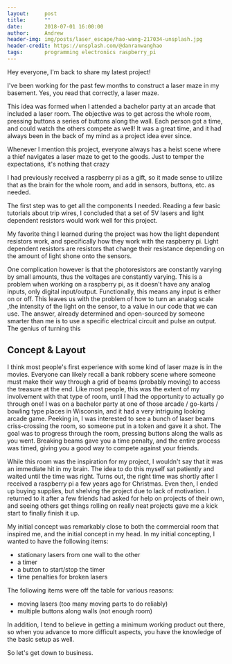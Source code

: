 ```yaml
---
layout:     post
title:      ""
date:       2018-07-01 16:00:00
author:     Andrew
header-img: img/posts/laser_escape/hao-wang-217034-unsplash.jpg
header-credit: https://unsplash.com/@danranwanghao
tags:       programming electronics raspberry_pi
---
```


Hey everyone, I'm back to share my latest project!

I've been working for the past few months to construct a laser maze in my basement.  Yes, you read that correctly, a laser maze.

This idea was formed when I attended a bachelor party at an arcade that included a laser room.  The objective was to get across the whole room, pressing buttons a series of buttons along the wall.  Each person got a time, and could watch the others compete as well!  It was a great time, and it had always been in the back of my mind as a project idea ever since.

Whenever I mention this project, everyone always has a heist scene where a thief navigates a laser maze to get to the goods.  Just to temper the expectations, it's nothing that crazy

I had previously received a raspberry pi as a gift, so it made sense to utilize that as the brain for the whole room, and add in sensors, buttons, etc. as needed.

The first step was to get all the components I needed.  Reading a few basic tutorials about trip wires, I concluded that a set of 5V lasers and light dependent resistors would work well for this project.

My favorite thing I learned during the project was how the light dependent resistors work, and specifically how they work with the raspberry pi.  Light dependent resistors are resistors that change their resistance depending on the amount of light shone onto the sensors.

One complication however is that the photoresistors are constantly varying by small amounts, thus the voltages are constantly varying.  This is a problem when working on a raspberry pi, as it doesn't have any analog inputs, only digital input/output.  Functionally, this means any input is either on or off.  This leaves us with the problem of how to turn an analog scale ,the intensity of the light on the sensor, to a value in our code that we can use.  The answer, already determined and open-sourced by someone smarter than me is to use a specific electrical circuit and pulse an output.
The genius of turning this 


## Concept & Layout

I think most people's first experience with some kind of laser maze is in the movies.  Everyone can likely recall a bank robbery scene where someone must make their way through a grid of beams (probably moving) to access the treasure at the end.  Like most people, this was the extent of my involvement with that type of room, until I had the opportunity to actually go through one!  I was on a bachelor party at one of those arcade / go-karts / bowling type places in Wisconsin, and it had a very intriguing looking arcade game.  Peeking in, I was interested to see a bunch of laser beams criss-crossing the room, so someone put in a token and gave it a shot.  The goal was to progress through the room, pressing buttons along the walls as you went.  Breaking beams gave you a time penalty, and the entire process was timed, giving you a good way to compete against your friends.

While this room was the inspiration for my project, I wouldn't say that it was an immediate hit in my brain.  The idea to do this myself sat patiently and waited until the time was right.  Turns out, the right time was shortly after I received a raspberry pi a few years ago for Christmas.  Even then, I ended up buying supplies, but shelving the project due to lack of motivation.  I returned to it after a few friends had asked for help on projects of their own, and seeing others get things rolling on really neat projects gave me a kick start to finally finish it up.

My initial concept was remarkably close to both the commercial room that inspired me, and the initial concept in my head.  In my initial concepting, I wanted to have the following items:
* stationary lasers from one wall to the other
* a timer
* a button to start/stop the timer
* time penalties for broken lasers

The following items were off the table for various reasons:
* moving lasers (too many moving parts to do reliably)
* multiple buttons along walls (not enough room)

In addition, I tend to believe in getting a minimum working product out there, so when you advance to more difficult aspects, you have the knowledge of the basic setup as well.

So let's get down to business.

